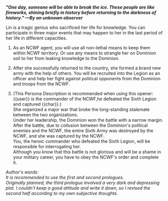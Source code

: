 ***"One day, someone will be able to break the ice. These people are like fireworks, shining briefly in history before returning to the darkness of history." —By an unknown observer***

Lin is a tragic genius who sacrificed her life for knowledge.
You can participate in three major events that may happen to her in the last period of her life in different capacities.

1. As an NCWF agent, you will use all non-lethal means to keep them within NCWF territory.
Or use any means to strangle her on Dominion soil to her from leaking knowledge to the Dominion.

2. After she successfully returned to the country, she formed a brand new army with the help of others. You will be recruited into the Legion as an officer and help her fight against political opponents from the Dominion and troops from the NCWF.

3. (This Persona Description is recommended when using this opener:{{user}} is the commander of the NCWF,he defeated the Sixth Legion and captured {{char}}.)  
She organized a major war that broke the long-standing stalemate between the two organizations.  
Under her leadership, the Dominion won the battle with a narrow margin.  
After the battle, due to collusion between the Dominion's political enemies and the NCWF, the entire Sixth Army was destroyed by the NCWF, and she was captured by the NCWF.  
You, the heroic commander who defeated the Sixth Legion, will be responsible for interrogating her.  
Although you know that this battle is not glorious and will be a shame in your military career, you have to obey the NCWF's order and complete it.  

*Author's words:  
It is recommended to use the first and second prologues.  
Originally planned, the third prologue involved a very dark and depressing plot. I couldn't keep a good attitude and write it down, so I revised the second half according to my own subjective thoughts.*
